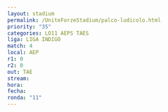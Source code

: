 ```yaml
---
layout: stadium
permalink: /UniteForzeStadium/palco-ludicolo.html
priority: "35"
categories: LO11 AEPS TAES
liga: LIGA INDIGO
match: 4
local: AEP
r1: 0
r2: 0
out: TAE
stream: 
hora: 
fecha: 
ronda: "11"
---
```

